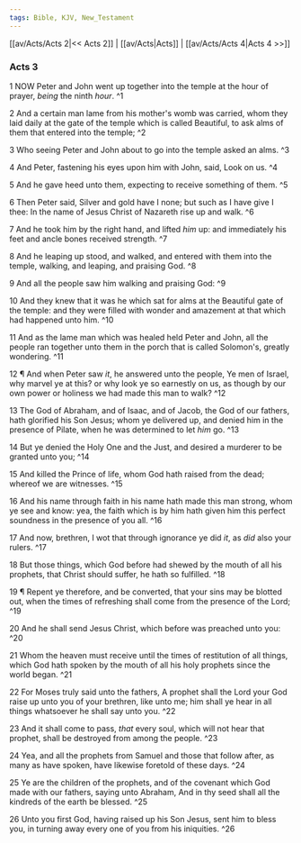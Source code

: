 ```yaml
---
tags: Bible, KJV, New_Testament
---
```


[[av/Acts/Acts 2|<< Acts 2]] | [[av/Acts|Acts]] | [[av/Acts/Acts 4|Acts 4 >>]]

### Acts 3

1 NOW Peter and John went up together into the temple at the hour of prayer, _being_ the ninth _hour_. ^1

2 And a certain man lame from his mother's womb was carried, whom they laid daily at the gate of the temple which is called Beautiful, to ask alms of them that entered into the temple; ^2

3 Who seeing Peter and John about to go into the temple asked an alms. ^3

4 And Peter, fastening his eyes upon him with John, said, Look on us. ^4

5 And he gave heed unto them, expecting to receive something of them. ^5

6 Then Peter said, Silver and gold have I none; but such as I have give I thee: In the name of Jesus Christ of Nazareth rise up and walk. ^6

7 And he took him by the right hand, and lifted _him_ up: and immediately his feet and ancle bones received strength. ^7

8 And he leaping up stood, and walked, and entered with them into the temple, walking, and leaping, and praising God. ^8

9 And all the people saw him walking and praising God: ^9

10 And they knew that it was he which sat for alms at the Beautiful gate of the temple: and they were filled with wonder and amazement at that which had happened unto him. ^10

11 And as the lame man which was healed held Peter and John, all the people ran together unto them in the porch that is called Solomon's, greatly wondering. ^11

12 ¶ And when Peter saw _it_, he answered unto the people, Ye men of Israel, why marvel ye at this? or why look ye so earnestly on us, as though by our own power or holiness we had made this man to walk? ^12

13 The God of Abraham, and of Isaac, and of Jacob, the God of our fathers, hath glorified his Son Jesus; whom ye delivered up, and denied him in the presence of Pilate, when he was determined to let _him_ go. ^13

14 But ye denied the Holy One and the Just, and desired a murderer to be granted unto you; ^14

15 And killed the Prince of life, whom God hath raised from the dead; whereof we are witnesses. ^15

16 And his name through faith in his name hath made this man strong, whom ye see and know: yea, the faith which is by him hath given him this perfect soundness in the presence of you all. ^16

17 And now, brethren, I wot that through ignorance ye did _it_, as _did_ also your rulers. ^17

18 But those things, which God before had shewed by the mouth of all his prophets, that Christ should suffer, he hath so fulfilled. ^18

19 ¶ Repent ye therefore, and be converted, that your sins may be blotted out, when the times of refreshing shall come from the presence of the Lord; ^19

20 And he shall send Jesus Christ, which before was preached unto you: ^20

21 Whom the heaven must receive until the times of restitution of all things, which God hath spoken by the mouth of all his holy prophets since the world began. ^21

22 For Moses truly said unto the fathers, A prophet shall the Lord your God raise up unto you of your brethren, like unto me; him shall ye hear in all things whatsoever he shall say unto you. ^22

23 And it shall come to pass, _that_ every soul, which will not hear that prophet, shall be destroyed from among the people. ^23

24 Yea, and all the prophets from Samuel and those that follow after, as many as have spoken, have likewise foretold of these days. ^24

25 Ye are the children of the prophets, and of the covenant which God made with our fathers, saying unto Abraham, And in thy seed shall all the kindreds of the earth be blessed. ^25

26 Unto you first God, having raised up his Son Jesus, sent him to bless you, in turning away every one of you from his iniquities. ^26
